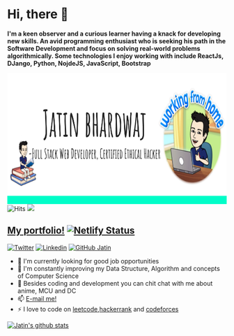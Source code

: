 # Hi, there 👋

**I'm a keen observer and a curious learner having a knack for developing new skills. An avid programming enthusiast who is seeking his path in the Software Development and focus on solving real-world problems algorithmically. Some technologies I enjoy working with include ReactJs, DJango, Python, NojdeJS, JavaScript, Bootstrap**

<!-- ![](https://github.com/jatinbharadwaj/jatinbharadwaj/blob/main/Jatin%20Intro.png) -->
<img src="https://github.com/jatinbharadwaj/jatinbharadwaj/blob/main/Jatin%20Intro.png" align="center" alt="jatin intro pic" width="900" height="300">
<img src="https://hitcounter.pythonanywhere.com/count/tag.svg?url=https%3A%2F%2Fgithub.com%2Fjatinbharadwaj%2Fjatinbharadwaj" alt="Hits">

<img src="https://github-readme-stats.vercel.app/api/top-langs/?username=jatinbharadwaj&layout=compact&hide=html" />

## [My portfolio!](https://jatin-interactive-portfolio.netlify.app/public/index.html)   [![Netlify Status](https://api.netlify.com/api/v1/badges/30c0eb8c-75db-4743-8975-e2ea4761c5df/deploy-status)](https://jatin-interactive-portfolio.netlify.app/public/index.html)

[![Twitter](https://img.shields.io/badge/-Twitter-222222?style=flat-square&logo=twitter&logoColor=white&link=https://twitter.com/thingisjatin)](https://twitter.com/thingisjatin)
[![Linkedin](https://img.shields.io/badge/-LinkedIn-222222?style=flat-square&logo=Linkedin&logoColor=white&link=https://www.linkedin.com/in/jatin-bhardwaj-78a123126/)](https://www.linkedin.com/in/jatin-bhardwaj-78a123126/)
[![GitHub Jatin](https://img.shields.io/github/followers/jatinbharadwaj?label=follow&style=social)](https://github.com/jatinbharadwaj)

- 🔭  I'm currently looking for good job opportunities 
- 🌱  I'm constantly improving my Data Structure, Algorithm and concepts of Computer Science 
- 💬  Besides coding and development you can chit chat with me about anime, MCU and DC
- 📫  [E-mail me!](jitinrcks@gmail.com)
- ⚡   I love to code on [leetcode](https://leetcode.com/jeeku/),[hackerrank](https://www.hackerrank.com/jitinrcks) and [codeforces](https://codeforces.com/profile/Jeeku)

[![Jatin's github stats](https://github-readme-stats.vercel.app/api?username=jatinbharadwaj&hide=issues,contribs&show_icons=true&theme=dracula)](https://github.com/jatinbharadwaj/github-readme-stats)

<!--
**jatinbharadwaj/jatinbharadwaj** is a ✨ _special_ ✨ repository because its `README.md` (this file) appears on your GitHub profile.

Here are some ideas to get you started:

- 🔭 I’m currently working on ...
- 🌱 I’m currently learning ...
- 👯 I’m looking to collaborate on ...
- 🤔 I’m looking for help with ...
- 💬 Ask me about ...
- 📫 How to reach me: ...
- 😄 Pronouns: ...
- ⚡ Fun fact: ...
-->
